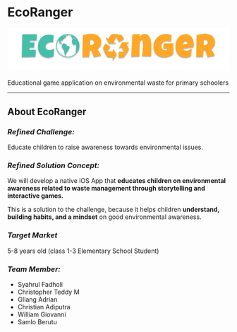 # EcoRanger

![alt text](https://github.com/dholigum/EcoRanger/blob/main/EcoRangerLogo.png?raw=true)

Educational game application on environmental waste for primary schoolers

<hr />

## About EcoRanger
### _Refined Challenge:_
Educate children to raise awareness towards environmental issues.

### _Refined Solution Concept:_ 
We will develop a native iOS App that **educates children on environmental awareness related to waste management through storytelling and interactive games.**

This is a solution to the challenge, because it helps children **understand, building habits, and a mindset** on good environmental awareness.

### _Target Market_
5-8 years old (class 1-3 Elementary School Student)

### _Team Member:_
* Syahrul Fadholi
* Christopher Teddy M
* GIlang Adrian
* Christian Adiputra
* William Giovanni
* Samlo Berutu
